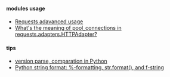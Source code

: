 


<h4> modules usage </h4>
<ul>
  <li> <a href="https://requests.kennethreitz.org/en/master/user/advanced/"> Requests adavanced usage </a> </li>
  <li> <a href="https://stackoverflow.com/questions/34837026/whats-the-meaning-of-pool-connections-in-requests-adapters-httpadapter/34893364#34893364"> What's the meaning of pool_connections in requests.adapters.HTTPAdapter? </a> </li>
  
</ul>

<h4> tips </h4>
<ul>
  <li> <a href="https://packaging.pypa.io/en/latest/version/#packaging.version.parse"> version parse, comparation in Python</a></li>
  <li> <a href="https://realpython.com/python-f-strings/"> Python string format: %-formatting, str.format(), and f-string </a> </li>
  
</ul>


